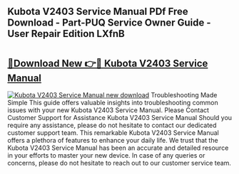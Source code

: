 ## Kubota V2403 Service Manual PDf Free Download - Part-PUQ Service Owner Guide - User Repair Edition LXfnB

# <h2><a href="http://bc57940.oget.top/?id=Kubota+V2403+Service+Manual">🔗Download New 👉🔴 Kubota V2403 Service Manual</a></h2>

[![Kubota V2403 Service Manual new download](https://i.imgur.com/5g1atiW.png)](http://bc57940.oget.top/?id=Kubota+V2403+Service+Manual)
Troubleshooting Made Simple This guide offers valuable insights into troubleshooting common issues with your new Kubota V2403 Service Manual. Please Contact Customer Support for Assistance Kubota V2403 Service Manual Should you require any assistance, please do not hesitate to contact our dedicated customer support team. This remarkable Kubota V2403 Service Manual offers a plethora of features to enhance your daily life. We trust that the Kubota V2403 Service Manual has been an accurate and detailed resource in your efforts to master your new device. In case of any queries or concerns, please do not hesitate to reach out to our customer service team.
